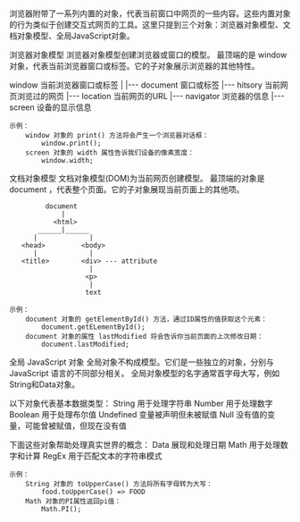 ##
浏览器附带了一系列内置的对象，代表当前窗口中网页的一些内容。这些内置对象的行为类似于创建交互式网页的工具。这里只提到三个对象：浏览器对象模型、文档对象模型、全局JavaScript对象。

浏览器对象模型
浏览器对象模型创建浏览器或窗口的模型。
最顶端的是 window对象，代表当前浏览器窗口或标签。它的子对象展示浏览器的其他特性。

 window 当前浏览器窗口或标签
    |
    |--- document 窗口或标签
    |--- hitsory 当前网页浏览过的网页
    |--- location 当前网页的URL
    |--- navigator 浏览器的信息
    |--- screen 设备的显示信息

    示例：
        window 对象的 print() 方法将会产生一个浏览器对话框：
            window.print();
        screen 对象的 width 属性告诉我们设备的像素宽度：
            window.width;

文档对象模型
文档对象模型(DOM)为当前网页创建模型。
最顶端的对象是 document ，代表整个页面。它的子对象展现当前页面上的其他项。

             document
                 |
               <html>
           ______|______
          |             |
       <head>         <body>
          |             |
       <title>        <div> --- attribute
                        |
                       <p>
                        |
                       text

    示例：
        document 对象的 getElementById() 方法，通过ID属性的值获取这个元素：
            document.getELementById();
        document 对象的属性 lastModified 将会告诉你当前页面的上次修改日期：
            document.lastModified;

全局 JavaScript 对象
全局对象不构成模型。它们是一些独立的对象，分别与 JavaScript 语言的不同部分相关。
全局对象模型的名字通常首字母大写，例如String和Data对象。

以下对象代表基本数据类型：
    String 用于处理字符串
    Number 用于处理数字
    Boolean 用于处理布尔值
    Undefined 变量被声明但未被赋值
    Null 没有值的变量，可能曾被赋值，但现在没有值

下面这些对象帮助处理真实世界的概念：
    Data 展现和处理日期
    Math 用于处理数字和计算
    RegEx 用于匹配文本的字符串模式

    示例：
        String 对象的 toUpperCase() 方法将所有字母转为大写：
            food.toUpperCase() => FOOD
        Math 对象的PI属性返回pi值：
            Math.PI();
